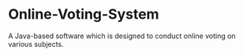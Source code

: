 # Online-Voting-System
A Java-based software which is designed to conduct online voting on various subjects.
